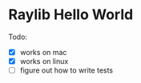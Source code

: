 # Raylib Hello World

Todo:
 - [x] works on mac
 - [x] works on linux
 - [ ] figure out how to write tests
